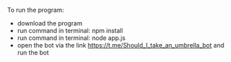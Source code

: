 To run the program:

- download the program
- run command in terminal: npm install
- run command in terminal: node app.js
- open the bot via the link https://t.me/Should_I_take_an_umbrella_bot and run
  the bot
